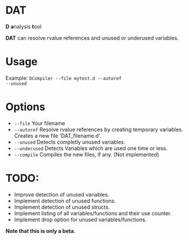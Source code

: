 DAT
===

<b>D</b> <b>a</b>nalysis <b>t</b>ool

<b>DAT</b> can resolve rvalue references and unused or underused variables.

Usage
===
Example:
<code>DCompiler --file mytest.d --autoref --unused</code>

Options
===
<ul>
<li><code>--file</code>        Your filename</li>
<li><code>--autoref</code>     Resolve rvalue references by creating temporary variables. Creates a new file 'DAT_filename.d'.</li>
<li><code>--unused</code>      Detects completly unused variables.</li>
<li><code>--underused</code>   Detects Variables which are used one time or less.</li>
<li><code>--compile</code>     Compiles the new files, if any. (Not implemented)</li>
</ul>

TODO:
===
<ul>
<li>Improve detection of unused variables.</li>
<li>Implement detection of unused functions.</li>
<li>Implement detection of unused structs.</li>
<li>Implement listing of all variables/functions and their use counter.</li>
<li>Implement drop option for unused variables/functions.</li>
</ul>

<b>Note that this is only a beta.</b>
